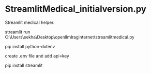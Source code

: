 # StreamlitMedical_initialversion.py
Streamlit medical helper.

 streamlit run C:\Users\sekha\Desktop\openllmIraginternet\streamlitmedical.py
 
 pip install python-dotenv 
 
 create .env file and add api=key

  pip install streamlit 
